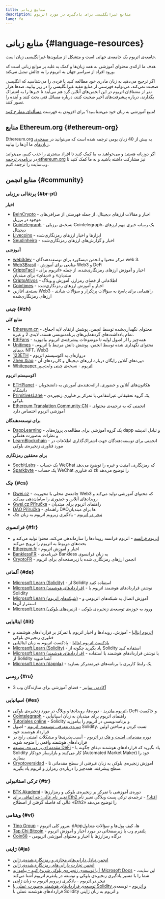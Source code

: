 ```yaml
---
title: منابع زبانی
description: منابع غیرانگلیسی برای یادگیری در مورد اتریوم
lang: fa
---
```


# منابع زبانی {#language-resources}

جامعه‌ی اتریوم یک جامعه‌ی جهانی است و متشکل از میلیون‌ها غیرانگلیسی زبان است.

هدف ما ارائه‌ی محتوای آموزشی به همه زبان‌ها و کمک به غلبه بر موانع زبانی است که ورود افراد از سراسر جهان به اتریوم را به چالش تبدیل می‌کند.‌

اگر ترجیح می‌‌دهید به زبان مادری خود مطالعه کنید یا فردی را می‌شناسید که انگلیسی صحبت نمی‌کند، می‌توانید فهرستی از منابع مفید غیرانگلیسی را در زیر بیابید. صدها هزار نفر از مشتاقان اتریوم در این انجمن‌های آنلاین گرد هم می‌آیند تا خبرها را به اشتراک بگذارند، درباره پیشرفت‌های اخیر صحبت کنند، درباره مسائل فنی بحث کنند و آینده را تصور کنند.

منبع آموزشی به زبان خود می‌شناسید؟ برای افزودن به فهرست [مسأله‌ای مطرح کنید](https://github.com/ethereum/ethereum-org-website/issues/new/choose)!

## منابع Ethereum.org {#ethereum-org}

Ethereum.org به بیش از 40 زبان بومی ترجمه شده است که می‌توانید در [صفحه‌ی زبان‌ها](/languages)ی ما آن‌ها را بیابید.

اگر دوزبانه هستید و می‌خواهید به ما کمک کنید تا افراد بیشتری را جذب کنیم، می‌توانید در [برنامه‌ی ترجمه ethereum.org](/contributing/translation-program/#translation-program) نیز مشارکت داشته باشید و به ما کمک کنید تا وب‌سایت را ترجمه کنیم.

## منابع انجمن {#community}

### پرتغالی برزیلی {#br-pt}

**اخبار**

- [BeInCrypto](http://www.beincrypto.com.br) - اخبار و مقالات ارزهای دیجیتال، از جمله فهرستی از صرافی‌های موجود در برزیل
- [Cointelegraph](http://cointelegraph.com.br/category/analysis) - نسخه‌ی برزیلی Cointelegraph، یک رسانه خبری مهم ارزهای دیجیتال
- [Livecoins](http://www.livecoins.com.br/ethereum) - ابزارها و اخبار ارزهای رمزنگاری‌شده
- [Seudinheiro](http://www.seudinheiro.com/criptomoedas/) - اخبار و گزارش‌های ارزهای رمزنگاری‌شده

**آموزشی**

- [web3dev](https://www.web3dev.com.br/) - مرکز محتوا و انجمن دیسکورد برای توسعه‌دهندگان web 3.
- [Web3Brasil](https://github.com/web3brasil/web3brasil) - منابعی برای آموزش Web3 و DeFi
- [CriptoFacil](http://www.criptofacil.com/ultimas-noticias/) - اخبار و آموزش ارزهای رمزنگاری‌شده، از جمله «اتریوم برای مبتدیان» و «دیفای» برای مبتدیان
- [CriptoAtivos](http://www.criptoativos.wiki.br/) - اطلاعاتی از فضای رمزارز، آموزش و وبلاگ
- [Cointimes](http://www.cointimes.com.br/) - اخبار و آموزش ارزهای رمزنگاری‌شده
- [بسته‌ی آغازین Web3](https://docs.google.com/document/d/1X8PSTFH7FTw9J-gbKWM6Y430SWCBT8d4t4pJgFQHJ8E/) - راهنمایی برای پاسخ به سؤالات پرتکرار و سؤالات بنیادی ارزهای رمزنگاری‌شده

### چینی {#zh}

**منابع کلی**

- [Ethereum.cn](https://www.ethereum.cn/) - محتوای نگهداری‌شده توسط انجمن، پوشش ارتقای لایه اجماع، تمام یادداشت‌های گردهمایی‌های برنامه‌نویسی هسته، لایه‌ی 2 و غیره.
- [EthFans](https://github.com/editor-Ajian/EthFans.org-annual-collected-works/) - همه‌چیز را از اصول اولیه تا موضوعات پیشرفته‌ی اتریوم بیاموزید
- [Unitimes](https://mp.weixin.qq.com/s/tvloZSDBSOQN9zDQj_91kA) - محتوای نگهداری شده توسط انجمن، پوشش دانش مرتبط با اتریوم، دیفای، NFT،‏ Web3
- [123ETH](https://123eth.org/) - دروازه‌ای به اکوسیستم اتریوم
- [Zhen Xiao](http://zhenxiao.com/blockchain/) - دوره‌های آنلاین رایگان درباره ارزهای دیجیتال و کاربردهای آن
- [Whitepaper اتریوم](https://github.com/ethereum/wiki/wiki/[%E4%B8%AD%E6%96%87]-%E4%BB%A5%E5%A4%AA%E5%9D%8A%E7%99%BD%E7%9A%AE%E4%B9%A6) - نسخه‌ی چینی وایت‌پیپر

**اکوسیستم اتریوم**

- [ETHPlanet](https://www.ethplanet.org/) - هکاتون‌های آنلاین و حضوری، ارائه‌دهنده‌ی آموزش به دانشجویان دانشگاه
- [PrimitivesLane](https://www.primitiveslane.org/) - یک گروه تحقیقاتی غیرانتفاعی با تمرکز بر فناوری زنجیره‌‌ی بلوکی
- [Ethereum Translation Community CN](https://www.notion.so/Ethereum-Translation-Community-CN-05375fe0a94c4214acaf90f42ba40171) - انجمنی که به ترجمه‌ی محتوای آموزشی اتریوم اختصاص دارد

**برای توسعه‌دهندگان**

- [DappLearning](https://github.com/Dapp-Learning-DAO/Dapp-Learning) - یک گروه آموزشی برای مطالعه‌ی پروژه‌های dapp و تبادل اندیشه و نظرات به‌صورت هفتگی
- [LearnBlockchain](https://learnblockchain.cn/) - انجمنی برای توسعه‌دهندگان جهت اشتراک‌گذاری اطلاعات در مورد فناوری زنجیره‌‌ی بلوکی

**برای محققین رمزنگاری**

- [SecbitLabs](https://mp.weixin.qq.com/s/69_tqBJpr_sbaKtR1sBRMw) - یک حساب WeChat که رمزنگاری، امنیت و غیره را توضیح می‌دهد
- [Sparkbyte](https://mp.weixin.qq.com/s/9KgKTc_jtJ7bWKdbNPoqvQ) - یک حساب WeChat که فناوری zk را توضیح می‌دهد

### چک {#cs}

- [Gwei.cz](https://gwei.cz) - جامعه‌ی محلی با محوریت Web3 که محتوای آموزشی تولید می‌کند و رویدادهای آنلاین و حضوری را سامان‌دهی می‌کند
- [Gwei.cz Příručka](https://prirucka.gwei.cz/) - راهنمای اتریوم برای مبتدیان
- [DAO Příručka](https://dao.gwei.cz/) - راهنمای DAOها برای مبتدیان
- [تبحر در اتریوم](https://ipfs.io/ipfs/bafybeidvuxhnsgfx3tncpfxheqglkjwmdxclknlgd7s7qggd2a6bzgb27m) - یادگیری زیروبم اتریوم به زبان چک

### فرانسوی {#fr}

- [اتریوم فرانسه](https://www.ethereum-france.com/) - اتریوم فرانسه رویدادها را سازماندهی می‌کند، محتوا تولید می‌کند و بحث‌های مربوط به اتریوم را ترویج می‌کند
- [Ethereum.fr](https://ethereum.fr/) - اخبار و آموزش اتریوم
- [BanklessFR](https://banklessfr.substack.com/) - خبرنامه‌ی Bankless به زبان فرانسوی
- [CryptoFR](https://cryptofr.com/category/44/ethereum-general) - انجمن ارزهای رمزنگاری شده با زیرصفحه‌ای برای اتریوم

### آلمانی {#de}

- [Microsoft Learn (Solidity)](https://docs.microsoft.com/de-de/learn/modules/blockchain-learning-solidity/) - از Solidity استفاده کنید
- [Microsoft Learn (قراردادهای هوشمند)](https://docs.microsoft.com/de-de/learn/modules/blockchain-solidity-ethereum-smart-contracts/) - نوشتن قراردادهای هوشمند اتریوم با Solidity
- [Microsoft Learn (شبکه‌های اتریوم)](https://docs.microsoft.com/de-de/learn/modules/blockchain-ethereum-networks/) - آموزش اتصال به شبکه‌های اتریومی و استقرار آن‌ها
- [Microsoft Learn (زنیره‌های بلوکی)](https://docs.microsoft.com/de-de/learn/paths/ethereum-blockchain-development/) - ورود به حوزه‌ی توسعه‌ی زنجیره‌‌ی بلوکی

### ایتالیایی {#it}

- [اتریوم ایتالیا](https://www.ethereum-italia.it/) - آموزش، رویدادها و اخبار اتریوم با تمرکز بر قراردادهای هوشمند و فناوری زنجیره‌‌ی بلوکی
- [پادکست اتریوم ایتالیا](https://www.ethereum-italia.it/podcast/) - پادکست اتریوم به زبان ایتالیایی
- [Microsoft Learn (Solidity)](https://docs.microsoft.com/it-it/learn/modules/blockchain-learning-solidity/) - یاد بگیرید چگونه از Solidity استفاده کنید
- [Microsoft Learn (قراردادهای هوشمند)](https://docs.microsoft.com/it-it/learn/modules/blockchain-solidity-ethereum-smart-contracts/) - با نوشتن قراردادهای هوشمند با استفاده از Solidity آشنا شوید
- [Microsoft Learn (dappها)](https://docs.microsoft.com/it-it/learn/modules/blockchain-create-ui-decentralized-apps/) - یک رابط کاربری با برنامه‌های غیرمتمرکز بسازید

### روسی {#ru}

- [آکادمی سایبر](https://cyberacademy.dev) - فضای آموزشی برای سازندگان وب 3

### اسپانیایی {#es}

- [اتریوم مادرید](https://ethereummadrid.com/) - دوره‌ها، رویدادها و وبلاگ در مورد زنجیره‌ی بلوکی، DeFi و حاکمیت
- [Cointelegraph](https://es.cointelegraph.com/ethereum-for-beginners) - راهنمای اتریوم برای مبتدیان به زبان اسپانیایی
- [Tutoriales online](https://tutoriales.online/curso/solidity) - Solidity و برنامه‌نویسی در اتریوم را بیاموزید
- [دوره‌ی معرفی توسعه‌ی اتریوم](https://youtube.com/playlist?list=PLTqiwJDd_R8y9pfUBjhkVa1IDMwyQz-fU) - اصول Solidity، تست کردن و ساختن اولین قرارداد هوشمند خود
- [دوره مقدماتی امنیت و هک در اتریوم](https://youtube.com/playlist?list=PLTqiwJDd_R8yHOvteko_DmUxUTMHnlfci) - آسیب‌پذیری‌ها و مشکلات امنیتی رایج در قراردادهای هوشمند واقعی را متوجه شوید
- [مقدمه ای بر دوره‌ی توسعه DeFi](https://youtube.com/playlist?list=PLTqiwJDd_R8zZiP9_jNdaPqA3HqoW2lrS) - یاد بگیرید که قراردادهای هوشمند دیفای چگونه با Solidity کار می‌کنند و بازارساز خودکار (Automated Market Maker) خود را بسازید
- [Cryptoversidad](https://www.youtube.com/c/Cryptoversidad) - آموزش زنجیره‌‌ی بلوکی به زبان غیرفنی از سطح مقدماتی تا سطح پیشرفته. همه‌چیز را درباره‌ی رمزارز و اتریوم یاد بگیرید.

### ترکی استانبولی {#tr}

- [BTK Akademi](https://www.btkakademi.gov.tr/portal/course/blokzincir-ve-kripto-paralar-10569#!/about) - دوره‌ی آموزشی با تمرکز بر زنجیره‌ی بلوکی و رمزارزها
- [تغییر نام عالی: چه اتفاقی برای Eth2 افتاد؟](https://miningturkiye.org/konu/ethereum-madenciligi-bitiyor-mu-onemli-gelisme.655/) - ترجمه‌ی ترکی پست وبلاگی تغییر نام عالی که فاصله گرفتن از اصطلاح «Eth2» را توضیح می‌دهد

### ویتنامی {#vi}

- [Tino Group](https://wiki.tino.org/ethereum-la-gi/) - مرور کلی اتریوم، dAppها، کیف پول‌ها و سؤالات متداول
- [Tap Chi Bitcoin](https://tapchibitcoin.io/tap-chi/tin-tuc-ethereum-eth) - پلتفرم وب با زیرصفحاتی در مورد اخبار و آموزش اتریوم
- [Coin68](https://coin68.com/ethereum-tieu-diem/) - درگاه رمزارزها با اخبار و محتوای آموزشی اتریومی

### ژاپنی {#ja}

- [انجمن تبادل دارایی‌های مجازی و رمزنگاری‌شده‌ی ژاپن](https://jvcea.or.jp/)
- [انجمن تجارت دارایی‌های رمزنگاری‌شده‌ی ژاپن](https://cryptocurrency-association.org/)
- [با توسعه‌ی زنجیره‌‌ی بلوکی شروع کنید - بیاموزید | Microsoft Docs](https://docs.microsoft.com/ja-jp/learn/paths/ethereum-blockchain-development/) - این سایت، شما را با مسیر یادگیری زنجیره‌‌ی بلوکی و توسعه در پلتفرم اتریوم آشنا می‌کند
- [تبحر در اتریوم](https://www.oreilly.co.jp/books/9784873118963/) - یادگیری زیروبم اتریوم به زبان ژاپنی
- [توسعه‌ی قراردادهای هوشمند به‌صورت عملی با Solidity و اتریوم](https://www.oreilly.co.jp/books/9784873119342/) - توسعه‌ی قراردادهای هوشمند عملی با Solidity و اتریوم به زبان ژاپنی

